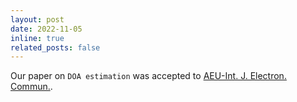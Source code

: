 ```yaml
---
layout: post
date: 2022-11-05
inline: true
related_posts: false
---
```


Our paper on `DOA estimation` was accepted to [AEU-Int. J. Electron. Commun.](https://www.sciencedirect.com/journal/aeu-international-journal-of-electronics-and-communications).
